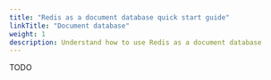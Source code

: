 ```yaml
---
title: "Redis as a document database quick start guide"
linkTitle: "Document database"
weight: 1
description: Understand how to use Redis as a document database
---
```


TODO